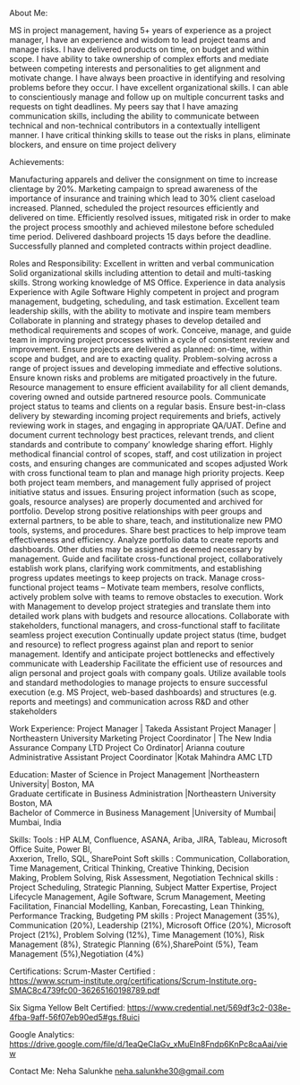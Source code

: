 About Me:

MS in project management, having 5+ years of experience as a project manager, I have an
experience and wisdom to lead project teams and manage risks. I have delivered products on time, on budget and within scope. I have ability to take ownership of complex efforts and mediate between competing interests and personalities to get alignment and motivate change. I have always been proactive in identifying and resolving problems before they occur.
 I have excellent organizational skills. I can able to conscientiously manage and follow up on multiple concurrent tasks and requests on tight deadlines.
My peers say that I have amazing communication skills, including the ability to communicate between technical and non-technical contributors in a contextually intelligent manner.
I have critical thinking skills to tease out the risks in plans, eliminate blockers, and ensure on time project delivery

Achievements:

Manufacturing apparels and deliver the consignment on time to increase clientage by 20%.
Marketing campaign to spread awareness of the importance of insurance and training which lead to 30% client caseload increased.
Planned, scheduled the project resources efficiently and delivered on time.
Efficiently resolved issues, mitigated risk in order to make the project process smoothly and achieved milestone before scheduled time period.
Delivered dashboard projects 15 days before the deadline.
Successfully planned and completed contracts within project deadline.


Roles and Responsibility:
Excellent in written and verbal communication
Solid organizational skills including attention to detail and multi-tasking skills.
Strong working knowledge of MS Office.
Experience in data analysis
Experience with Agile Software
Highly competent in project and program management, budgeting, scheduling, and task estimation.
Excellent team leadership skills, with the ability to motivate and inspire team members
Collaborate in planning and strategy phases to develop detailed and methodical requirements and scopes of work.
Conceive, manage, and guide team in improving project processes within a cycle of consistent review and improvement.
Ensure projects are delivered as planned: on-time, within scope and budget, and are to exacting quality.
Problem-solving across a range of project issues and developing immediate and effective solutions. Ensure known risks and problems are mitigated proactively in the future.
Resource management to ensure efficient availability for all client demands, covering owned and outside partnered resource pools.
Communicate project status to teams and clients on a regular basis.
Ensure best-in-class delivery by stewarding incoming project requirements and briefs, actively reviewing work in stages, and engaging in appropriate QA/UAT.
Define and document current technology best practices, relevant trends, and client standards and contribute to company’ knowledge sharing effort.
Highly methodical financial control of scopes, staff, and cost utilization in project costs, and ensuring changes are communicated and scopes adjusted
Work with cross functional team to plan and manage high priority projects.
Keep both project team members, and management fully apprised of project initiative status and issues.
Ensuring project information (such as scope, goals, resource analyses) are properly documented and archived for portfolio.
Develop strong positive relationships with peer groups and external partners, to be able to share, teach, and institutionalize new PMO tools, systems, and procedures.
Share best practices to help improve team effectiveness and efficiency.
Analyze portfolio data to create reports and dashboards.
Other duties may be assigned as deemed necessary by management.
Guide and facilitate cross-functional project, collaboratively establish work plans, clarifying work commitments, and establishing progress updates meetings to keep projects on track.
Manage cross-functional project teams – Motivate team members, resolve conflicts, actively problem solve with teams to remove obstacles to execution.
Work with Management to develop project strategies and translate them into detailed work plans with budgets and resource allocations.
Collaborate with stakeholders, functional managers, and cross-functional staff to facilitate seamless project execution
Continually update project status (time, budget and resource) to reflect progress against plan and report to senior management.
Identify and anticipate project bottlenecks and effectively communicate with Leadership
Facilitate the efficient use of resources and align personal and project goals with company goals.
Utilize available tools and standard methodologies to manage projects to ensure successful execution (e.g. MS Project, web-based dashboards) and structures (e.g. reports and meetings) and communication across R&D and other stakeholders

Work Experience:
Project Manager | Takeda 
Assistant Project Manager | Northeastern University 
Marketing Project Coordinator | The New India Assurance Company LTD
Project Co Ordinator| Arianna couture
Administrative Assistant Project Coordinator |Kotak Mahindra AMC LTD


Education:
Master of Science in Project Management |Northeastern University| Boston, MA	                          
Graduate certificate in Business Administration |Northeastern University Boston, MA                      
Bachelor of Commerce in Business Management |University of Mumbai| Mumbai, India               





Skills:
Tools            : HP ALM, Confluence, ASANA, Ariba, JIRA, Tableau, Microsoft Office Suite, Power BI,   
                              Axxerion, Trello, SQL, SharePoint
Soft skills         : Communication, Collaboration, Time Management, Critical Thinking, Creative Thinking, Decision   
                              Making, Problem Solving, Risk Assessment, Negotiation
Technical skills :  Project Scheduling, Strategic Planning, Subject Matter Expertise, Project Lifecycle Management, Agile Software, Scrum Management, Meeting Facilitation, Financial Modelling, Kanban, Forecasting, Lean Thinking, Performance Tracking, Budgeting
PM skills            :  Project Management (35%), Communication (20%), Leadership (21%), Microsoft Office (20%), Microsoft Project (21%), Problem Solving (12%), Time Management (10%), Risk Management (8%), Strategic Planning (6%),SharePoint (5%), Team Management (5%),Negotiation (4%)


Certifications:
Scrum-Master Certified :  
https://www.scrum-institute.org/certifications/Scrum-Institute.org-SMAC8c4739fc00-36265160198789.pdf

Six Sigma Yellow Belt Certified:
https://www.credential.net/569df3c2-038e-4fba-9aff-56f07eb90ed5#gs.f8uici

Google Analytics:
https://drive.google.com/file/d/1eaQeCIaGv_xMuEln8Fndp6KnPc8caAai/view


Contact Me:
Neha Salunkhe
neha.salunkhe30@gmail.com
